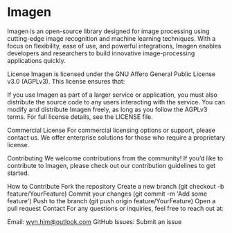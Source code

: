 # Imagen
Imagen is an open-source library designed for image processing using cutting-edge image recognition and machine learning techniques. With a focus on flexibility, ease of use, and powerful integrations, Imagen enables developers and researchers to build innovative image-processing applications quickly.

License
Imagen is licensed under the GNU Affero General Public License v3.0 (AGPLv3). This license ensures that:

If you use Imagen as part of a larger service or application, you must also distribute the source code to any users interacting with the service.
You can modify and distribute Imagen freely, as long as you follow the AGPLv3 terms.
For full license details, see the LICENSE file.

Commercial License
For commercial licensing options or support, please contact us. We offer enterprise solutions for those who require a proprietary license.

Contributing
We welcome contributions from the community! If you’d like to contribute to Imagen, please check out our contribution guidelines to get started.

How to Contribute
Fork the repository
Create a new branch (git checkout -b feature/YourFeature)
Commit your changes (git commit -m 'Add some feature')
Push to the branch (git push origin feature/YourFeature)
Open a pull request
Contact
For any questions or inquiries, feel free to reach out at:

Email: wyn.him@outlook.com
GitHub Issues: Submit an issue
